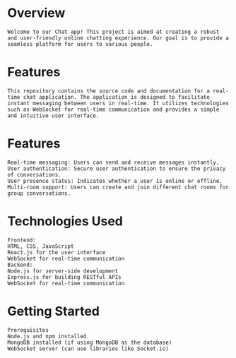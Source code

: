 # Overview

    Welcome to our Chat app! This project is aimed at creating a robust and user-friendly online chatting experience. Our goal is to provide a seamless platform for users to various people.

# Features

    This repository contains the source code and documentation for a real-time chat application. The application is designed to facilitate instant messaging between users in real-time. It utilizes technologies such as WebSocket for real-time communication and provides a simple and intuitive user interface.
# Features
    Real-time messaging: Users can send and receive messages instantly.
    User authentication: Secure user authentication to ensure the privacy of conversations.
    User presence status: Indicates whether a user is online or offline.
    Multi-room support: Users can create and join different chat rooms for group conversations.
# Technologies Used

    Frontend:
    HTML, CSS, JavaScript
    React.js for the user interface
    WebSocket for real-time communication
    Backend:
    Node.js for server-side development
    Express.js for building RESTful APIs
    WebSocket for real-time communication
    

# Getting Started
    Prerequisites
    Node.js and npm installed
    MongoDB installed (if using MongoDB as the database)
    WebSocket server (can use libraries like Socket.io)



 

    
